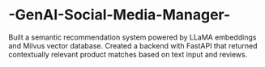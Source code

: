 # -GenAI-Social-Media-Manager-
Built a semantic recommendation system powered by LLaMA embeddings and Milvus vector database.  Created a backend with FastAPI that returned contextually relevant product matches based on text input and reviews.
